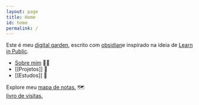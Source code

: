 ```yaml
---
layout: page
title: Home
id: home
permalink: /
---
```


Este é meu [digital garden](https://youtu.be/i8EwNnO9Uks), escrito com [obsidian](https://obsidian.md)e inspirado na ideia de [Learn in Public](https://segredo.dev/aprenda-em-publico/). <br>

- <a class="internal-link" href="/about">Sobre mim</a> 🧑‍💻
- [[Projetos]] 🚧 	
- [[Estudos]] 🧠 <br>

Explore meu <a class="internal-link" href="/map">mapa de notas.</a> 🗺️ <br>
<a class="internal-link" href="/guestbook">livro de visitas.</a> <br>
